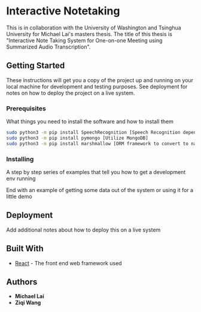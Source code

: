 # Interactive Notetaking

This is in collaboration with the University of Washington and Tsinghua University for Michael Lai's masters thesis. The title of this thesis is "Interactive Note Taking System for One-on-one Meeting using Summarized Audio Transcription".

## Getting Started

These instructions will get you a copy of the project up and running on your local machine for development and testing purposes. See deployment for notes on how to deploy the project on a live system.

### Prerequisites

What things you need to install the software and how to install them

```bash
sudo python3 -m pip install SpeechRecognition [Speech Recognition dependency]
sudo python3 -m pip install pymongo [Utilize MongoDB]
sudo python3 -m pip install marshmallow [ORM framework to convert to native python datatypes]

```

### Installing

A step by step series of examples that tell you how to get a development env running

End with an example of getting some data out of the system or using it for a little demo

## Deployment

Add additional notes about how to deploy this on a live system

## Built With

* [React](https://reactjs.org/) - The front end web framework used

## Authors

* **Michael Lai**
* **Ziqi Wang**
